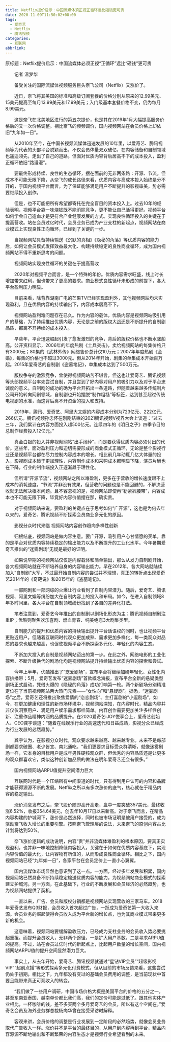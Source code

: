 ```yaml
---
title: Netflix提价启示：中国流媒体须正视正循环远比砸钱更可贵
date: 2020-11-09T11:50:02+08:00
tags:
  - 爱奇艺
  - Netflix
  - 腾讯视频
categories:
  - 互联网
abbrlink:
---
```


原标题：Netflix提价启示：中国流媒体必须正视“正循环”远比“砸钱”更可贵

　　记者 温梦华

　　备受关注的国际流媒体视频服务巨头奈飞公司（Netflix）又涨价了。

　　近日，奈飞将其美国的标准和高级订阅套餐的价格分别从原来的12.99美元、15美元提高至每月13.99美元和17.99美元；入门级基本套餐价格不变，仍为每月8.99美元。

　　这是奈飞在北美地区进行的第五次提价，也是其在2019年1月大幅提高服务价格后的又一次价格调整。相比奈飞的频频调价，国内视频网站在会员价格上却依旧“九年如一日”。

　　从2010年至今，在中国长视频流媒体迅速发展的10年里，以爱奇艺、腾讯视频等为代表的头部平台脱颖而出，不仅会员体量双双破亿，在内容储备和自制领域也遥遥领先，走出了自己的道路。但面对优质内容背后居高不下的成本投入，盈利正循环依旧“路漫漫”。

　　要最终形成持续、良性的生态循环，摆在面前的无非两条路：开源、节流。但成本不可能无限下降，从奈飞的成长路径来看，优质内容与高成本投入始终是分不开的，于国内视频平台而言，为了保证能够满足用户不断提升的影视审美，势必需要继续投入创作。

　　但是，也不可能把所有希望都寄托在完全盲目的资本投入上。过去10年的经验表明，视频平台靠一味烧钱既不能消除竞争，更不能让自己活得更好。视频平台如何学会自己造血才是更符合产业健康发展的方式。实现良性循环投入的关键在于提高营收。站在会员过亿时代，会员业务已成为产业支柱的新起点，视频网站在商业模式上实现良性正向循环，已经到了关键的一步。

　　当视频网站具备持续输送《沉默的真相》《隐秘的角落》等优质内容的能力后，如何让会员模式发挥效益最大化、构建持续稳定的良性商业循环，成为国内视频网站不得不重新思考的问题。

　　视频网站实现良性循环的关键在于提高营收

　　2020年对视频平台而言，是一个特殊的年份。优质内容需求旺盛，线上时长增加带来红利，但也带来了更高的要求。商业模式良性循环未形成的前提下，各大平台盈利压力明显。

　　目前来看，除背靠湖南广电的芒果TV已经实现盈利外，其他视频网站均未实现盈利，且在优质内容的持续输出下，内容成本居高不下。

　　视频网站盈利难问题存在已久。作为内容的载体，优质内容是视频网站吸引用户的基础，为了持续推出优质内容，无论是之前的版权大战还是不断提升的自制剧品质，都离不开持续的成本投入。

　　早些年，平台迅速崛起引发了愈发激烈的竞争，背后的版权价格也不断水涨船高。公开资料显示，2006年的年度热剧《士兵突击》，卖给视频网站的每集价格只有3000元；80集的《武林外传》网络售价总计仅10万元；2007年年度热剧《金婚》，每集的价格也不超过3000元。但从2014年开始，剧集的单集成本开始百万起。2015年爱奇艺的自制剧《盗墓笔记》，单集成本达到了500万元。

　　版权争夺的激烈竞争，曾使得视频网站苦不堪言，但这也让爱奇艺、腾讯视频等头部视频平台率先尝试自制，并且尝到了好内容对用户的吸引力以及对于平台忠诚度的意义。自制剧的成功的确为平台开拓出一条道路，但随着越来越多传统制片公司开始转向网剧领域，自制剧也开始摆脱“制作粗糙”等标签，达到甚至超过传统电视剧的水准，而这背后离不开资金的投入和支持。

　　2019年，腾讯、爱奇艺、阿里大文娱的内容成本分别为723亿元、222亿元、266亿元。腾讯视频孙忠怀在刚刚结束的2021腾讯视频V视界大会上谈道：“过去三年，我们累计在内容方面投入超500亿元。连续四年的《明日之子》四季节目的总制作经费投入12亿元。”

　　真金白银的投入并非视频网站“出手阔绰”，而是要获得优质内容必须付出的代价。这些年，面对盈利压力和迫切需要形成的商业模式正循环，无论是整个影视行业还是视频平台都在尽力控制内容成本的增长。相比前几年动辄几亿大体量的投入，影视剧成本趋于更加理性，内容制作成本和采购成本都明显下降，演员片酬也在下降，行业的制作端投入正逐渐趋于理性化。

　　但所谓“开源节流”，视频网站之所以难盈利，更多在于营收的增长速度跟不上成本的消耗速度。“节流”并非没有效果，但营收的问题也是不能回避的，不解决营收就无法解决根本问题。且不容忽视的是，视频网站即使再“勒紧裤腰带”，内容成本也不可能无限下降，毕竟好内容价值摆在那，确实贵。

　　对于视频网站来说，要盈利的关键点在于思考如何“广开源”，这也是为何去年以来的，爱奇艺、腾讯视频不断探索会员商业多元化的原因。

　　影视分众时代来临 视频网站内容创作趋向多样性创新

　　归根结底，视频网站是做内容生意。要广开源，吸引用户心甘情愿的买单，靠的是平台对优质内容持续稳定的输出能力以及不断提升的工业化水平。今年暑期爱奇艺推出的“迷雾剧场”无疑是最好的证明。

　　如果说早期的视频网站仅仅是内容载体和简单输出，那么从发力自制剧开始，各大视频网站就在不断培养自身的内容输出能力。早在2012年，各大网站就陆续加入“自制剧”大军，不过最开始自制内容的尝试并不理想，真正的转折点出现爱奇艺2014年的《奇葩说》和2015年的《盗墓笔记》。

　　一部网剧和一部网综的火爆让行业看到了自制内容潜力。随后，爱奇艺、腾讯视频、阿里文娱等纷纷加大在自制内容上的投入和布局。如今，在进入自制领域8年多时间里，各大平台在自制领域纷纷找到了各自的差异化打法。

　　笔者注意到，爱奇艺今年推出的自制剧以剧场化形态为主；腾讯视频自制剧注重IP；优酷则聚焦欢乐喜剧、燃血青春、纯美绝恋3大剧集类型。

　　自制能力的提升和优质内容的持续输出提升平台话语权的同时，也让视频平台更贴近用户。但随着互联网时代观众更加成熟、需求更加多样化，每一类观众对品质的要求也越来越高，也促使视频平台不断探索多元化、年轻化的内容生态。

　　不断加大投入的自制是视频网站迈出的第一步。在此之外，网络电影的工业化探索、不断升级换代的剧场化均是视频网站提升持续输出优质内容的探索和尝试。

　　今年上半年，优酷推出了“宠爱剧场”，宣布平台将继续加磅年轻化、女性化内容排播带；5月，爱奇艺发布“迷雾剧场”首款概念海报，宣布平台全新的悬疑类型剧场正式启动，凭借火爆的《隐秘的角落》成功打响第一枪。两个新剧场分别精准定位在了当前视频网站两大热门元素——“女性向”和“悬疑剧”。据悉，“迷雾剧场”之后，爱奇艺还将推出聚焦爱情的“恋恋剧场”、主打喜剧的“小逗剧场”，如今，在更加健康和理性的新市场环境中，视频网站深知，在内容时代，精品内容并非仅仅洞察用户、满足用户娱乐需求那样简单。内容创作需要更加关注多样性创新、注重作品精神内涵的品质提升。在2020爱奇艺iJOY悦享会上，爱奇艺创始人、CEO龚宇谈道：“随着在线娱乐行业的高速迭代和日益成熟，影视分众已经成为行业发展的必然趋势。”

　　龚宇认为，在影视分众时代，观众要求越来越高、越来越专业。未来不是每部剧都要求破圈、老少皆宜、南北通吃。“我们更要求目标受众群清晰，就像迷雾剧场一样，它本身的目标用户是成年男性硬核观众群，但优秀的内容品质还是让更多的观众群喜欢它，类似这种创新加品质的做法在明年爱奇艺还会有很多。”

　　国内视频网站ARPU值提升空间潜力巨大

　　互联网时代是一个压缩所有中间渠道的时代，只有得到用户认可的内容和品牌才能获得源源不断的发展。Netflix之所以有多次涨价的底气，核心就在于精品内容的稳定输出。

　　涨价消息发布之后，奈飞股价随即高开高走，盘中一度突破357美元，最终收涨6.52%，收报354.64美元，创去年10月17日以来新高。对于奈飞而言，在精品内容构建的护城河下，涨价是必然选择，同时也被市场证明是被用户接受的，成为驱动奈飞收入增长的重要引擎。按照奈飞管理层的说法，未来奈飞的原创内容占比计划将达到50%。

　　奈飞涨价逻辑的成功说明，内容“贵”并非流媒体难盈利的根本原因，要真正实现盈利，也并非一味地控制降低内容投入，关键在于如何在优质内容基底下，实现内容价值的最大化，让内容物有所值的，从而形成良性商业循环。相比之下，国内视频网站已经“九年如一日”，各家平台在会员定价上一直小心翼翼。

　　国内流媒体市场显然也意识到了这一点。一方面，经过多年发展和积累，国内视频网站已然具备不断持续稳定输送优质内容的能力，为视频网站商业模式的探索建立护城河。另一方面，在此基础下，行业的不断发展和会员经济的必然趋势，也为视频网站提供了契机。

　　一直以来，广告、会员和版权分销都是视频网站实现营收的三家马车。2018年爱奇艺发布Q3财报，会员收入首次超过广告，一跃成为爱奇艺第一大收入来源。会员业务的崛起使得会员收入成为平台新的增长点，也为其商业模式带来更多新的机会。

　　这意味着，视频网站要缓解盈收压力，已经成为支柱业务的会员收入势必要挑起重担。而提升会员收入，无非两个途径，一是扩大用户基数，二是寻求ARPU值的提高。不过，站在会员过亿时代的新起点上，比起用户数量的增长空间，国内视频网站ARPU值的提升空间显然潜力巨大。

　　事实上，从去年开始，爱奇艺、腾讯视频就通过“星钻VIP会员”“超级影视VIP”“超前点播”等形式探索多元化付费模式，但从目前的市场反馈来看，这些尝试仍处于初期。相比之下，九年都没有变过的基础会员费用的调整，是当前现状中首要且能带来真正可观收入的转变。

　　“我们做了一些用户调研，中国市场价格大概是美国平台的价格的五分之一，甚至东南亚泰国、越南单价都比我们高，我们的定价可能是过低了。跟其他实体产业相比，一杯咖啡的钱，差不多买两个多月爱奇艺的会员，所以有这个空间在。”爱奇艺会员及海外业务群总裁杨向华曾在接受采访时解释。

　　客观来讲，会员价格的调整是行业发展到一定阶段的必然趋势，就像会员业务取代广告收入一样。涨价并不是平台的最终目的，从用户到内容再到平台，精品内容源源不断地输出和不断繁荣的内容生态才是视频行业希望看到的未来。